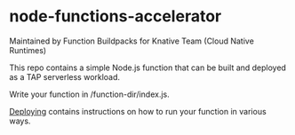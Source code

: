 # node-functions-accelerator
Maintained by Function Buildpacks for Knative Team (Cloud Native Runtimes)

This repo contains a simple Node.js function that can be built and deployed as a TAP serverless workload.

Write your function in /function-dir/index.js. 

[Deploying](DEPLOYING.md) contains instructions on how to run
your function in various ways. 
